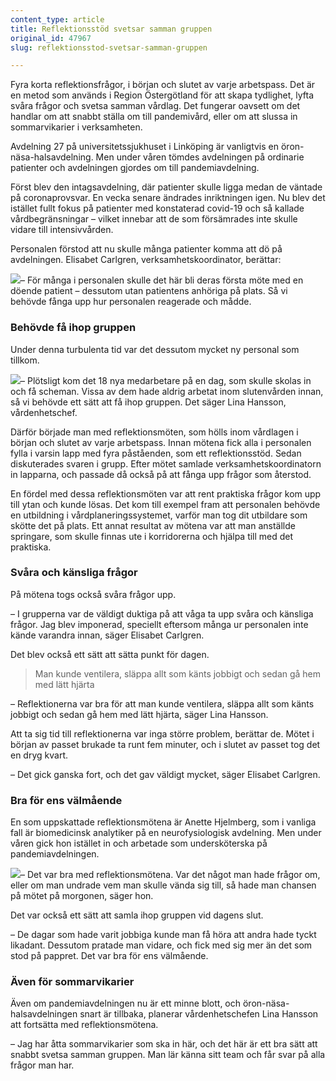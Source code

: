 ```yaml
---
content_type: article
title: Reflektionsstöd svetsar samman gruppen
original_id: 47967
slug: reflektionsstod-svetsar-samman-gruppen

---
```


Fyra korta reflektionsfrågor, i början och slutet av varje arbetspass. Det är en metod som används i Region Östergötland för att skapa tydlighet, lyfta svåra frågor och svetsa samman vårdlag. Det fungerar oavsett om det handlar om att snabbt ställa om till pandemivård, eller om att slussa in sommarvikarier i verksamheten.

Avdelning 27 på universitetssjukhuset i Linköping är vanligtvis en öron-näsa-halsavdelning. Men under våren tömdes avdelningen på ordinarie patienter och avdelningen gjordes om till pandemiavdelning.

Först blev den intagsavdelning, där patienter skulle ligga medan de väntade på coronaprovsvar. En vecka senare ändrades inriktningen igen. Nu blev det istället fullt fokus på patienter med konstaterad covid-19 och så kallade vårdbegränsningar – vilket innebar att de som försämrades inte skulle vidare till intensivvården.

Personalen förstod att nu skulle många patienter komma att dö på avdelningen. Elisabet Carlgren, verksamhetskoordinator, berättar:

[![](https://www.suntarbetsliv.se/wp-content/uploads/2020/05/200x220-elisabet-carlgren.jpg)](https://www.suntarbetsliv.se/wp-content/uploads/2020/05/200x220-elisabet-carlgren.jpg)– För många i personalen skulle det här bli deras första möte med en döende patient – dessutom utan patientens anhöriga på plats. Så vi behövde fånga upp hur personalen reagerade och mådde.

### Behövde få ihop gruppen

Under denna turbulenta tid var det dessutom mycket ny personal som tillkom.

[![](https://www.suntarbetsliv.se/wp-content/uploads/2020/05/200x220-lina-hansson.jpg)](https://www.suntarbetsliv.se/wp-content/uploads/2020/05/200x220-lina-hansson.jpg)– Plötsligt kom det 18 nya medarbetare på en dag, som skulle skolas in och få scheman. Vissa av dem hade aldrig arbetat inom slutenvården innan, så vi behövde ett sätt att få ihop gruppen. Det säger Lina Hansson, vårdenhetschef.

Därför började man med reflektionsmöten, som hölls inom vårdlagen i början och slutet av varje arbetspass. Innan mötena fick alla i personalen fylla i varsin lapp med fyra påståenden, som ett reflektionsstöd. Sedan diskuterades svaren i grupp. Efter mötet samlade verksamhetskoordinatorn in lapparna, och passade då också på att fånga upp frågor som återstod.

En fördel med dessa reflektionsmöten var att rent praktiska frågor kom upp till ytan och kunde lösas. Det kom till exempel fram att personalen behövde en utbildning i vårdplaneringssystemet, varför man tog dit utbildare som skötte det på plats. Ett annat resultat av mötena var att man anställde springare, som skulle finnas ute i korridorerna och hjälpa till med det praktiska.

### Svåra och känsliga frågor

På mötena togs också svåra frågor upp.

– I grupperna var de väldigt duktiga på att våga ta upp svåra och känsliga frågor. Jag blev imponerad, speciellt eftersom många ur personalen inte kände varandra innan, säger Elisabet Carlgren.

Det blev också ett sätt att sätta punkt för dagen.

> Man kunde ventilera, släppa allt som känts jobbigt och sedan gå hem med lätt hjärta

– Reflektionerna var bra för att man kunde ventilera, släppa allt som känts jobbigt och sedan gå hem med lätt hjärta, säger Lina Hansson.

Att ta sig tid till reflektionerna var inga större problem, berättar de. Mötet i början av passet brukade ta runt fem minuter, och i slutet av passet tog det en dryg kvart.

­– Det gick ganska fort, och det gav väldigt mycket, säger Elisabet Carlgren.

### Bra för ens välmående

En som uppskattade reflektionsmötena är Anette Hjelmberg, som i vanliga fall är biomedicinsk analytiker på en neurofysiologisk avdelning. Men under våren gick hon istället in och arbetade som undersköterska på pandemiavdelningen.

[![](https://www.suntarbetsliv.se/wp-content/uploads/2020/05/200x220-anette-hjelmberg.jpg)](https://www.suntarbetsliv.se/wp-content/uploads/2020/05/200x220-anette-hjelmberg.jpg)– Det var bra med reflektionsmötena. Var det något man hade frågor om, eller om man undrade vem man skulle vända sig till, så hade man chansen på mötet på morgonen, säger hon.

Det var också ett sätt att samla ihop gruppen vid dagens slut.

– De dagar som hade varit jobbiga kunde man få höra att andra hade tyckt likadant. Dessutom pratade man vidare, och fick med sig mer än det som stod på pappret. Det var bra för ens välmående.

### Även för sommarvikarier

Även om pandemiavdelningen nu är ett minne blott, och öron-näsa-halsavdelningen snart är tillbaka, planerar vårdenhetschefen Lina Hansson att fortsätta med reflektionsmötena.

– Jag har åtta sommarvikarier som ska in här, och det här är ett bra sätt att snabbt svetsa samman gruppen. Man lär känna sitt team och får svar på alla frågor man har.

